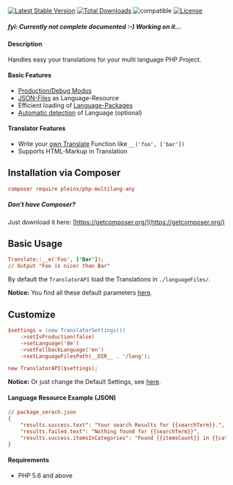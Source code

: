 [![Latest Stable Version](https://poser.pugx.org/pleinx/php-multilang-any/v/stable)](https://packagist.org/packages/pleinx/php-multilang-any)
[![Total Downloads](https://poser.pugx.org/pleinx/php-multilang-any/downloads)](https://packagist.org/packages/pleinx/php-multilang-any)
![compatible](https://img.shields.io/badge/PHP%207-Compatible-brightgreen.svg)
[![License](https://poser.pugx.org/pleinx/php-multilang-any/license)](https://packagist.org/packages/pleinx/php-multilang-any)

##### fyi: Currently not complete documented :-) Working on it...

#### Description

Handles easy your translations for your multi language PHP Project.  

#### Basic Features

* [Production/Debug Modus](https://github.com/pleinx/php-multilang-any/wiki)
* [JSON-Files](https://github.com/pleinx/php-multilang-any/wiki) as Language-Resource
* Efficient loading of [Language-Packages](https://github.com/pleinx/php-multilang-any/wiki)
* [Automatic detection](https://github.com/pleinx/php-multilang-any/wiki) of Language (optional)

#### Translator Features

* Write your [own Translate](https://github.com/pleinx/php-multilang-any/wiki) Function like `__('foo', ['bar'])`
* Supports HTML-Markup in Translation

## Installation via Composer

```ini
composer require pleinx/php-multilang-any
```

##### Don't have Composer?
Just download it here: [https://getcomposer.org/](https://getcomposer.org/)

## Basic Usage 
```ini
Translate::__e('Foo', ['Bar']);
// Output "Foo is nicer than Bar"
```

By default the `TranslatorAPI` load the Translations in `./languageFiles/`.

**Notice:** You find all these default parameters [here](https://github.com/pleinx/php-multilang-any/wiki).

## Customize

```ini
$settings = (new TranslatorSettings())
    ->setIsProduction(false)
    ->setLanguage('de')
    ->setFallbackLanguage('en')
    ->setLanguageFilesPath(__DIR__ . '/lang');

new TranslatorAPI($settings);
```

**Notice:** Or just change the Default Settings, see [here](https://github.com/pleinx/php-multilang-any/wiki).

#### Language Resource Example (JSON) 
```ini
// package_serach.json
{
    "results.success.text": "Your search Results for {{searchTerm}}.",
    "results.failed.text": "Nothing found for {{searchTerm}}",
    "results.success.itemsInCategories": "Found {{itemsCount}} in {{categories}}"
}
```

#### Requirements
* PHP 5.6 and above

